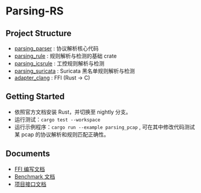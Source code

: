 # Parsing-RS

## Project Structure
* [parsing_parser](crates/parsing_parser/) : 协议解析核心代码
* [parsing_rule](crates/parsing_rule/) : 规则解析与检测的基础 crate
* [parsing_icsrule](crates/parsing_icsrule/) : 工控规则解析与检测
* [parsing_suricata](crates/parsing_suricata/) : Suricata 黑名单规则解析与检测
* [adapter_clang](crates/adapter_clang/) : FFI (Rust -> C)

## Getting Started
* 依照官方文档安装 Rust，并切换至 nightly 分支。
* 运行测试：`cargo test --workspace`
* 运行示例程序：`cargo run --example parsing_pcap` , 可在其中修改代码测试某 pcap 的协议解析和规则匹配正确性。

## Documents
* [FFI 编写文档](docs/FFI/usage.md)
* [Benchmark 文档](docs/benches/performance.md)
* [项目接口文档](docs/project-doc/parser_rs/index.html)

